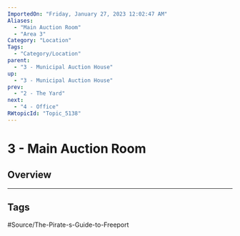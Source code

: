 ```yaml
---
ImportedOn: "Friday, January 27, 2023 12:02:47 AM"
Aliases:
  - "Main Auction Room"
  - "Area 3"
Category: "Location"
Tags:
  - "Category/Location"
parent:
  - "3 - Municipal Auction House"
up:
  - "3 - Municipal Auction House"
prev:
  - "2 - The Yard"
next:
  - "4 - Office"
RWtopicId: "Topic_5138"
---
```

# 3 - Main Auction Room
## Overview

---
## Tags
#Source/The-Pirate-s-Guide-to-Freeport

